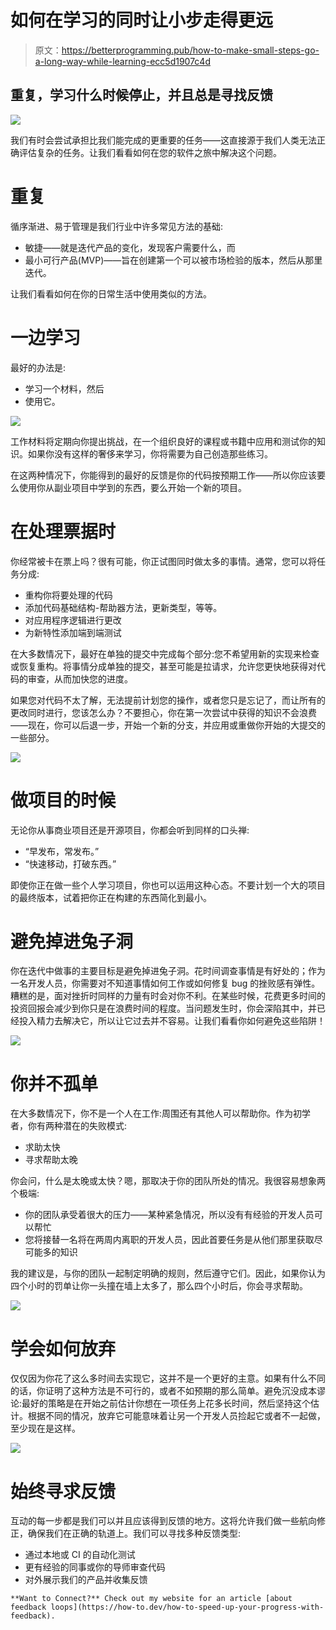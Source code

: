 # 如何在学习的同时让小步走得更远

> 原文：<https://betterprogramming.pub/how-to-make-small-steps-go-a-long-way-while-learning-ecc5d1907c4d>

## 重复，学习什么时候停止，并且总是寻找反馈

![](img/1b486893606cba0c490b55743ddbd643.png)

我们有时会尝试承担比我们能完成的更重要的任务——这直接源于我们人类无法正确评估复杂的任务。让我们看看如何在您的软件之旅中解决这个问题。

# 重复

循序渐进、易于管理是我们行业中许多常见方法的基础:

*   敏捷——就是迭代产品的变化，发现客户需要什么，而
*   最小可行产品(MVP)——旨在创建第一个可以被市场检验的版本，然后从那里迭代。

让我们看看如何在你的日常生活中使用类似的方法。

# 一边学习

最好的办法是:

*   学习一个材料，然后
*   使用它。

![](img/a3e2a281482d08592143e9f32474e87f.png)

工作材料将定期向你提出挑战，在一个组织良好的课程或书籍中应用和测试你的知识。如果你没有这样的奢侈来学习，你将需要为自己创造那些练习。

在这两种情况下，你能得到的最好的反馈是你的代码按预期工作——所以你应该要么使用你从副业项目中学到的东西，要么开始一个新的项目。

# 在处理票据时

你经常被卡在票上吗？很有可能，你正试图同时做太多的事情。通常，您可以将任务分成:

*   重构你将要处理的代码
*   添加代码基础结构-帮助器方法，更新类型，等等。
*   对应用程序逻辑进行更改
*   为新特性添加端到端测试

在大多数情况下，最好在单独的提交中完成每个部分:您不希望用新的实现来检查或恢复重构。将事情分成单独的提交，甚至可能是拉请求，允许您更快地获得对代码的审查，从而加快您的进度。

如果您对代码不太了解，无法提前计划您的操作，或者您只是忘记了，而让所有的更改同时进行，您该怎么办？不要担心，你在第一次尝试中获得的知识不会浪费——现在，你可以后退一步，开始一个新的分支，并应用或重做你开始的大提交的一些部分。

![](img/84aaf643d6e5df78470b5f156c8b4dc8.png)

# 做项目的时候

无论你从事商业项目还是开源项目，你都会听到同样的口头禅:

*   “早发布，常发布。”
*   “快速移动，打破东西。”

即使你正在做一些个人学习项目，你也可以运用这种心态。不要计划一个大的项目的最终版本，试着把你正在构建的东西简化到最小。

# 避免掉进兔子洞

你在迭代中做事的主要目标是避免掉进兔子洞。花时间调查事情是有好处的；作为一名开发人员，你需要对不知道事情如何工作或如何修复 bug 的挫败感有弹性。糟糕的是，面对挫折时同样的力量有时会对你不利。在某些时候，花费更多时间的投资回报会减少到你只是在浪费时间的程度。当问题发生时，你会深陷其中，并已经投入精力去解决它，所以让它过去并不容易。让我们看看你如何避免这些陷阱！

![](img/a73af49356199411e0674b561db69f7b.png)

# 你并不孤单

在大多数情况下，你不是一个人在工作:周围还有其他人可以帮助你。作为初学者，你有两种潜在的失败模式:

*   求助太快
*   寻求帮助太晚

你会问，什么是太晚或太快？嗯，那取决于你的团队所处的情况。我很容易想象两个极端:

*   你的团队承受着很大的压力——某种紧急情况，所以没有有经验的开发人员可以帮忙
*   您将接替一名将在两周内离职的开发人员，因此首要任务是从他们那里获取尽可能多的知识

我的建议是，与你的团队一起制定明确的规则，然后遵守它们。因此，如果你认为四个小时的罚单让你一头撞在墙上太多了，那么四个小时后，你会寻求帮助。

![](img/de88df51444fb8245b3596a891614d90.png)

# 学会如何放弃

仅仅因为你花了这么多时间去实现它，这并不是一个更好的主意。如果有什么不同的话，你证明了这种方法是不可行的，或者不如预期的那么简单。避免沉没成本谬论:最好的策略是在开始之前估计你想在一项任务上花多长时间，然后坚持这个估计。根据不同的情况，放弃它可能意味着让另一个开发人员捡起它或者不一起做，至少现在是这样。

![](img/d5f9f2d82879d560b6f1c9ea486a882f.png)

# 始终寻求反馈

互动的每一步都是我们可以并且应该得到反馈的地方。这将允许我们做一些航向修正，确保我们在正确的轨道上。我们可以寻找多种反馈类型:

*   通过本地或 CI 的自动化测试
*   更有经验的同事或你的导师审查代码
*   对外展示我们的产品并收集反馈

```
**Want to Connect?** Check out my website for an article [about feedback loops](https://how-to.dev/how-to-speed-up-your-progress-with-feedback).
```
